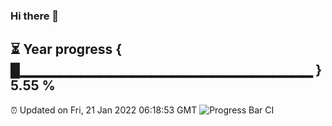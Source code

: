 ### Hi there 👋
⏳ Year progress { █▁▁▁▁▁▁▁▁▁▁▁▁▁▁▁▁▁▁▁▁▁▁▁▁▁▁▁▁▁ } 5.55 %
---
⏰ Updated on Fri, 21 Jan 2022 06:18:53 GMT
![Progress Bar CI](https://github.com/liununu/liununu/workflows/Progress%20Bar%20CI/badge.svg)
